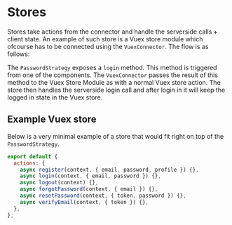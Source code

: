 # Stores
Stores take actions from the connector and handle the serverside calls + client state. 
An example of such store is a Vuex store module which ofcourse has to be connected using 
the `VuexConnector`. The flow is as follows:

The `PasswordStrategy` exposes a `login` method. This method is triggered from 
one of the components. The `VuexConnector` passes the result of this method to the 
Vuex Store Module as with a normal Vuex store action. The store then handles the serverside 
login call and after login in it will keep the logged in state in the Vuex store.

## Example Vuex store
Below is a very minimal example of a store that would fit right on top of the `PasswordStrategy`.
```javascript
export default {
  actions: {
    async register(context, { email, password, profile }) {},
    async login(context, { email, password }) {},
    async logout(context) {},
    async forgotPassword(context, { email }) {},
    async resetPassword(context, { token, password }) {},
    async verifyEmail(context, { token }) {},
  },
};
```
